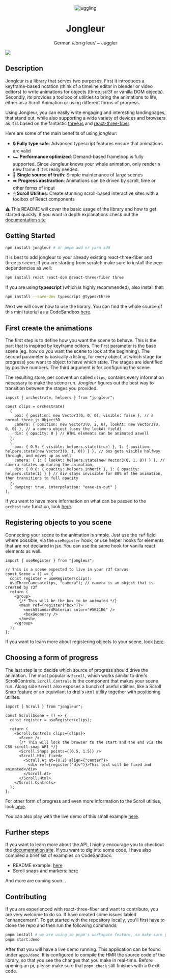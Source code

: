 <div align="center">
    <img src='https://jongleur.guythat.codes/logo.png' border='0' alt='juggling'/>
</div>
<h1 align="center"> Jongleur </h1>

<p align="center">
German /Jon·g·leur/ ~ Juggler
</p>

![](./assets/demo.gif)

## Description

Jongleur is a library that serves two purposes. First it introduces a keyframe-based notation (think of a timeline editor in blender or video editors) to write animations for objects (three.js/r3f or vanilla DOM objects). Secondly, its provides a toolbox of utilities to bring the animations to life, either as a Scroll Animation or using different forms of progress.

Using Jongleur, you can easily write engaging and interesting landingpages, that stand out, while also supporting a wide variety of devices and browsers as it is based on the fantastic [three.js](https://threejs.org/) and [react-three-fiber](https://github.com/pmndrs/react-three-fiber).

Here are some of the main benefits of using _jongleur_:

- 🔒 **Fully type safe**: Advanced typescript features ensure that animations are valid
- 🏎 **Performance optimized**: Demand-based frameloop is fully supported. Since Jongleur knows your whole animation, only render a new frame if it is really needed.
- 📒 **Single source of truth**: Simple maintenance of large scenes
- ➡️ **Progress abstraction**: Animations can be driven by scroll, time or other forms of input
- 🖱 **Scroll Utilities**: Create stunning scroll-based interactive sites with a toolbox of React components

⚠ ️This README will cover the basic usage of the library and how to get started quickly. If you want in depth explanations check out the [documentation site](https://jongleur.guythat.codes)

## Getting Started

```sh
npm install jongleur # or pnpm add or yarn add
```

It is best to add jongleur to your already existing react-three-fiber and three.js scene. If you are starting from scratch make sure to install the peer dependencies as well:

```sh
npm install react react-dom @react-three/fiber three
```

If you are using **typescript** (which is highly recommended), also install that:

```sh
npm install --save-dev typescript @types/three
```

Next we will cover how to use the library. You can find the whole source of this mini tutorial as a CodeSandbox [here](https://codesandbox.io/s/jongleur-minimal-demo-fk4e2z).

## First create the animations

The first step is to define how you want the scene to behave. This is the part that is inspired by keyframe editors. The first parameter is the base scene (eg. how do you want the scene to look at the beginning). The second parameter is basically a listing, for every object, at which stage (or progress) you want to object to have which state. The stages are identified by positive numbers. The third argument is for configuring the scene.

The resulting store, per convention called `clips`, contains every information necessary to make the scene run. _Jongleur_ figures out the best way to transition between the stages you provided.

```tsx
import { orchestrate, helpers } from "jongleur";

const clips = orchestrate(
  {
    box: { position: new Vector3(0, 0, 0), visible: false }, // a normal three.js Object3D
    camera: { position: new Vector3(0, 2, 0), lookAt: new Vector3(0, 0, 0) }, // a camera object (uses the lookAt field)
    div: { opacity: 0 } // HTML elements can be animated aswell
  },
  {
    box: { 0.5: { visible: helpers.state(true) }, 1: { position: helpers.state(new Vector3(0, 1, 0)) } }, // box gets visible halfway through, and moves up as well
    camera: { 1: { lookAt: helpers.state(new Vector3(0, 1, 0)) } }, // camera rotates up during the animation,
    div: { 0.8: { opacity: helpers.inherit }, 1: { opacity: helpers.state(1) } } // div stays invisible for 80% of the animation, then transitions to full opacity
  },
  { damping: true, interpolation: "ease-in-out" }
);
```

If you want to have more information on what can be passed to the `orchestrate` function, look [here](https://jongleur.guythat.codes/getting-started/keyframes).

## Registering objects to you scene

Connecting your scene to the animation is simple. Just use the `ref` field where possible, via the `useRegister` hook, or use helper hooks for elements that are not declared in jsx. You can use the same hook for vanilla react elements as well.

```tsx
import { useRegister } from "jongleur";

// This is a scene expected to live in your r3f Canvas
const Scene = () => {
  const register = useRegister(clips);
  useThreeCamera(clips, "camera"); // camera is an object that is created by r3f
  return (
    <group>
      {/* This will be the box to be animated */}
      <mesh ref={register("box")}>
        <meshStandardMaterial color="#5B21B6" />
        <boxGeometry />
      </mesh>
    </group>
  );
};
```

If you want to learn more about registering objects to your scene, look [here](https://jongleur.guythat.codes/getting-started/register).

## Choosing a form of progress

The last step is to decide which source of progress should drive the animation. The most popular is `Scroll`, which works similar to drei's ScrollControls. `Scroll.Controls` is the component that makes your scene run. Along side `Scroll` also exposes a bunch of useful utilities, like a Scroll Snap feature or an equivilant to drei's `Html` utility together with positioning utilites.

```tsx
import { Scroll } from "jongleur";

const ScrollScene = () => {
  const register = useRegister(clips);

  return (
    <Scroll.Controls clips={clips}>
      <Scene />
      {/* This will lock the browser to the start and the end via the CSS scroll-snap API */}
      <Scroll.Snaps points={[0.5, 1.5]} />
      <Scroll.Html fixed>
        <Scroll.At at={0.2} align={"center"}>
          <div ref={register("div")}>This text will be fixed and animated</div>
        </Scroll.At>
      </Scroll.Html>
    </Scroll.Controls>
  );
};
```

For other form of progress and even more information to the Scroll utilties, look [here](https://jongleur.guythat.codes/getting-started/progress).

You can also play with the live demo of this small example [here](https://codesandbox.io/s/jongleur-minimal-demo-fk4e2z).

## Further steps

If you want to learn more about the API, I highly encourage you to checkout the [documentation site](https://jongleur.guythat.codes). If you want to dig into some code, I have also compiled a brief list of examples on CodeSandbox:

- README example: [here](https://codesandbox.io/s/jongleur-minimal-demo-fk4e2z)
- Scroll snaps and markers: [here](https://codesandbox.io/s/jongleur-scroll-snap-6b8qpq)

And more are coming soon...

## Contributing

If you are experienced with react-three-fiber and want to contribute, you are very welcome to do so. If have created some issues labled "enhancement". To get started with the repository locally, you'll first have to clone the repo and then run the following commands:

```sh
pnpm install # we are using so pnpm's workspace feature, so make sure you have pnpm installed
pnpm start:demo
```

After that you will have a live demo running. This application can be found under `apps/demo`. It is configured to compile the HMR the source code of the library, so that you see the changes that you make in real-time. Before opening an pr, please make sure that `pnpm check` still finishes with a 0 exit code.
